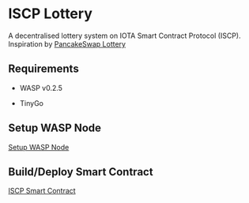 # ISCP Lottery

A decentralised lottery system on IOTA Smart Contract Protocol (ISCP). Inspiration by [PancakeSwap Lottery](https://pancakeswap.finance/lottery)

## Requirements

- WASP v0.2.5

- TinyGo

## Setup WASP Node

[Setup WASP Node](resources/docs/wasp.md)

## Build/Deploy Smart Contract

[ISCP Smart Contract](resources/docs/smart-contract.md)
